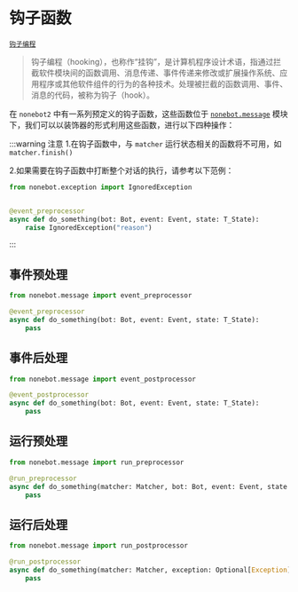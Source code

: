 # 钩子函数

[`钩子编程`](https://zh.wikipedia.org/wiki/%E9%92%A9%E5%AD%90%E7%BC%96%E7%A8%8B)

> 钩子编程（hooking），也称作“挂钩”，是计算机程序设计术语，指通过拦截软件模块间的函数调用、消息传递、事件传递来修改或扩展操作系统、应用程序或其他软件组件的行为的各种技术。处理被拦截的函数调用、事件、消息的代码，被称为钩子（hook）。

在 `nonebot2` 中有一系列预定义的钩子函数，这些函数位于 [`nonebot.message`](https://v2.nonebot.dev/api/message.html) 模块下，我们可以以装饰器的形式利用这些函数，进行以下四种操作：

:::warning 注意
1.在钩子函数中，与 `matcher` 运行状态相关的函数将不可用，如 `matcher.finish()`

2.如果需要在钩子函数中打断整个对话的执行，请参考以下范例：
```python
from nonebot.exception import IgnoredException


@event_preprocessor
async def do_something(bot: Bot, event: Event, state: T_State):
    raise IgnoredException("reason")
```
:::

## 事件预处理

```python
from nonebot.message import event_preprocessor

@event_preprocessor
async def do_something(bot: Bot, event: Event, state: T_State):
    pass
```

## 事件后处理

```python
from nonebot.message import event_postprocessor

@event_postprocessor
async def do_something(bot: Bot, event: Event, state: T_State):
    pass
```

## 运行预处理

```python
from nonebot.message import run_preprocessor

@run_preprocessor
async def do_something(matcher: Matcher, bot: Bot, event: Event, state: T_State):
    pass
```

## 运行后处理
```python
from nonebot.message import run_postprocessor

@run_postprocessor
async def do_something(matcher: Matcher, exception: Optional[Exception], bot: Bot, event: Event, state: T_State):
    pass
```